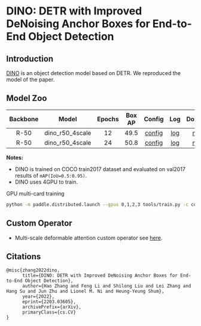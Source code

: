 # DINO: DETR with Improved DeNoising Anchor Boxes for End-to-End Object Detection

## Introduction


[DINO](https://arxiv.org/abs/2203.03605) is an object detection model based on DETR. We reproduced the model of the paper.


## Model Zoo

| Backbone |      Model      | Epochs | Box AP |                 Config                  |                                       Log                                       |                                     Download                                     |
|:------:|:---------------:|:------:|:------:|:---------------------------------------:|:-------------------------------------------------------------------------------:|:--------------------------------------------------------------------------------:|
| R-50 | dino_r50_4scale |   12   |  49.5  | [config](./dino_r50_4scale_1x_coco.yml) | [log](https://bj.bcebos.com/v1/paddledet/logs/dino_r50_4scale_1x_coco_49.5.log) | [model](https://paddledet.bj.bcebos.com/models/dino_r50_4scale_1x_coco.pdparams) |
| R-50 | dino_r50_4scale |   24   |  50.8  | [config](./dino_r50_4scale_2x_coco.yml) | [log](https://bj.bcebos.com/v1/paddledet/logs/dino_r50_4scale_2x_coco_50.8.log) | [model](https://paddledet.bj.bcebos.com/models/dino_r50_4scale_2x_coco.pdparams) |

**Notes:**

- DINO is trained on COCO train2017 dataset and evaluated on val2017 results of `mAP(IoU=0.5:0.95)`.
- DINO uses 4GPU to train.

GPU multi-card training
```bash
python -m paddle.distributed.launch --gpus 0,1,2,3 tools/train.py -c configs/dino/dino_r50_4scale_1x_coco.yml --fleet --eval
```

## Custom Operator
- Multi-scale deformable attention custom operator see [here](../../ppdet/modeling/transformers/ext_op).

## Citations
```
@misc{zhang2022dino,
      title={DINO: DETR with Improved DeNoising Anchor Boxes for End-to-End Object Detection},
      author={Hao Zhang and Feng Li and Shilong Liu and Lei Zhang and Hang Su and Jun Zhu and Lionel M. Ni and Heung-Yeung Shum},
      year={2022},
      eprint={2203.03605},
      archivePrefix={arXiv},
      primaryClass={cs.CV}
}
```
